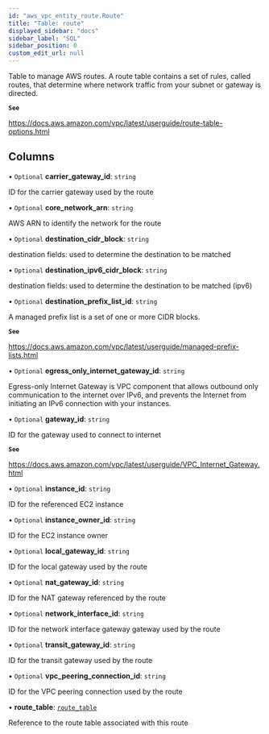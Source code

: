 ```yaml
---
id: "aws_vpc_entity_route.Route"
title: "Table: route"
displayed_sidebar: "docs"
sidebar_label: "SQL"
sidebar_position: 0
custom_edit_url: null
---
```


Table to manage AWS routes. A route table contains a set of rules, called routes,
that determine where network traffic from your subnet or gateway is directed.

**`See`**

https://docs.aws.amazon.com/vpc/latest/userguide/route-table-options.html

## Columns

• `Optional` **carrier\_gateway\_id**: `string`

ID for the carrier gateway used by the route

• `Optional` **core\_network\_arn**: `string`

AWS ARN to identify the network for the route

• `Optional` **destination\_cidr\_block**: `string`

destination fields: used to determine the destination to be matched

• `Optional` **destination\_ipv6\_cidr\_block**: `string`

destination fields: used to determine the destination to be matched (ipv6)

• `Optional` **destination\_prefix\_list\_id**: `string`

A managed prefix list is a set of one or more CIDR blocks.

**`See`**

https://docs.aws.amazon.com/vpc/latest/userguide/managed-prefix-lists.html

• `Optional` **egress\_only\_internet\_gateway\_id**: `string`

Egress-only Internet Gateway is VPC component that allows outbound only communication to the
internet over IPv6, and prevents the Internet from initiating an IPv6 connection with your instances.

• `Optional` **gateway\_id**: `string`

ID for the gateway used to connect to internet

**`See`**

https://docs.aws.amazon.com/vpc/latest/userguide/VPC_Internet_Gateway.html

• `Optional` **instance\_id**: `string`

ID for the referenced EC2 instance

• `Optional` **instance\_owner\_id**: `string`

ID for the EC2 instance owner

• `Optional` **local\_gateway\_id**: `string`

ID for the local gateway used by the route

• `Optional` **nat\_gateway\_id**: `string`

ID for the NAT gateway referenced by the route

• `Optional` **network\_interface\_id**: `string`

ID for the network interface gateway gateway used by the route

• `Optional` **transit\_gateway\_id**: `string`

ID for the transit gateway used by the route

• `Optional` **vpc\_peering\_connection\_id**: `string`

ID for the VPC peering connection used by the route

• **route\_table**: [`route_table`](aws_vpc_entity_route_table.RouteTable.md)

Reference to the route table associated with this route
